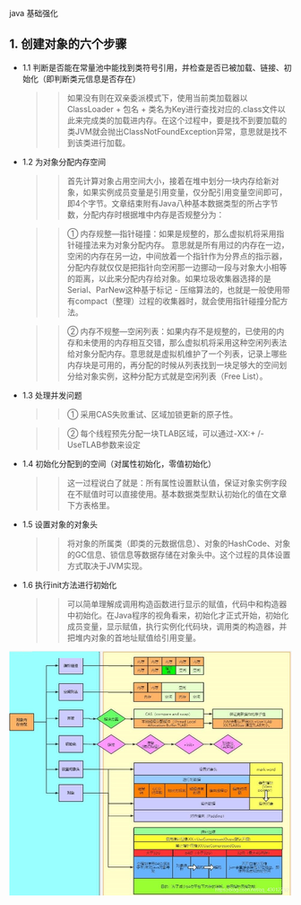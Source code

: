 java 基础强化

## 1. 创建对象的六个步骤

- 1.1 判断是否能在常量池中能找到类符号引用，并检查是否已被加载、链接、初始化（即判断类元信息是否存在）

    >> 如果没有则在双亲委派模式下，使用当前类加载器以ClassLoader + 包名 + 类名为Key进行查找对应的.class文件以此来完成类的加载进内存。在这个过程中，要是找不到要加载的类JVM就会抛出ClassNotFoundException异常，意思就是找不到该类进行加载。

- 1.2 为对象分配内存空间

    >> 首先计算对象占用空间大小，接着在堆中划分一块内存给新对象，如果实例成员变量是引用变量，仅分配引用变量空间即可，即4个字节。文章结束附有Java八种基本数据类型的所占字节数，分配内存时根据堆中内存是否规整分为：

    >> ① 内存规整—指针碰撞：如果是规整的，那么虚拟机将采用指针碰撞法来为对象分配内存。
    意思就是所有用过的内存在一边，空闲的内存在另一边，中间放着一个指针作为分界点的指示器，分配内存就仅仅是把指针向空闲那一边挪动一段与对象大小相等的距离，以此来分配内存给对象。如果垃圾收集器选择的是Serial、ParNew这种基于标记 - 压缩算法的，也就是一般使用带有compact（整理）过程的收集器时，就会使用指针碰撞分配方法。

    >> ② 内存不规整—空闲列表：如果内存不是规整的，已使用的内存和未使用的内存相互交错，那么虚拟机将采用这种空闲列表法给对象分配内存。意思就是虚拟机维护了一个列表，记录上哪些内存块是可用的，再分配的时候从列表找到一块足够大的空间划分给对象实例，这种分配方式就是空闲列表（Free List）。

- 1.3 处理并发问题

    >> ① 采用CAS失败重试、区域加锁更新的原子性。

    >> ② 每个线程预先分配一块TLAB区域，可以通过-XX:+ /-UseTLAB参数来设定

- 1.4 初始化分配到的空间（对属性初始化，零值初始化）

    >> 这一过程说白了就是：所有属性设置默认值，保证对象实例字段在不赋值时可以直接使用。基本数据类型默认初始化的值在文章下方表格里。

- 1.5 设置对象的对象头

    >> 将对象的所属类（即类的元数据信息）、对象的HashCode、对象的GC信息、锁信息等数据存储在对象头中。这个过程的具体设置方式取决于JVM实现。

- 1.6 执行init方法进行初始化


    >> 可以简单理解成调用构造函数进行显示的赋值，代码中和构造器中初始化。在Java程序的视角看来，初始化才正式开始，初始化成员变量，显示赋值，执行实例化代码块，调用类的构造器，并把堆内对象的首地址赋值给引用变量。

![总结图片](./img/基础/%E5%AF%B9%E8%B1%A1%E5%88%9D%E5%A7%8B%E5%8C%96.jpg)